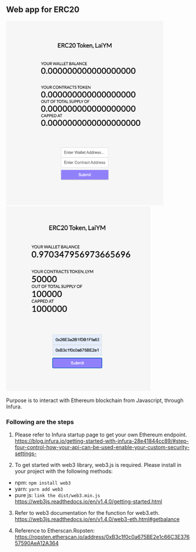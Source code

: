 ## Web app for ERC20 ##
<img src="https://raw.githubusercontent.com/laiyeowming/ERC20_MyName/main/images/Dapp1.png" height="500px"> <img src="https://raw.githubusercontent.com/laiyeowming/ERC20_MyName/main/images/Dapp2.png" height="500px">

Purpose is to interact with Ethereum blockchain from Javascript, through Infura.

### Following are the steps ###
1. Please refer to Infura startup page to get your own Ethereum endpoint.
https://blog.infura.io/getting-started-with-infura-28e41844cc89/#step-four-control-how-your-api-can-be-used-enable-your-custom-security-settings- 

2. To get started with web3 library, web3.js is required. Please install in your project with the following methods:
- npm: `npm install web3`
- yarn: `yarn add web3`
- pure js: `link the dist/web3.min.js`
https://web3js.readthedocs.io/en/v1.4.0/getting-started.html

3. Refer to web3 documentation for the function for web3.eth.
https://web3js.readthedocs.io/en/v1.4.0/web3-eth.html#getbalance

4. Reference to Etherscan.Ropsten:
https://ropsten.etherscan.io/address/0xB3c1f0c0a675BE2e1c66C3E37657590AeA12A364
